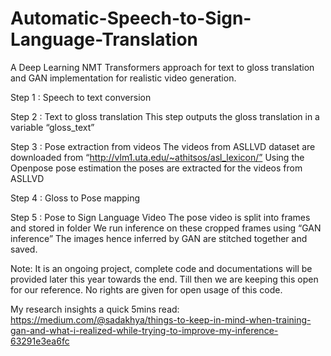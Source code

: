 # Automatic-Speech-to-Sign-Language-Translation
A Deep Learning NMT Transformers approach for text to gloss translation and GAN implementation for realistic video generation.

Step 1 : Speech to text conversion

Step 2 : Text to gloss translation
This step outputs the gloss translation in a variable “gloss_text”

Step 3 : Pose extraction from videos
The videos from ASLLVD dataset are downloaded from “http://vlm1.uta.edu/~athitsos/asl_lexicon/”
Using the Openpose pose estimation the poses are extracted for the videos from ASLLVD

Step 4 : Gloss to Pose mapping

Step 5 : Pose to Sign Language Video
The pose video is split into frames and stored in folder 
We run inference on these cropped frames using “GAN inference” 
The images hence inferred by GAN are stitched together and saved.

Note: 
It is an ongoing project, complete code and documentations will be provided later this year towards the end. Till then we are keeping this open for our reference. No rights are given for open usage of this code.

My research insights a quick 5mins read:
https://medium.com/@sadakhya/things-to-keep-in-mind-when-training-gan-and-what-i-realized-while-trying-to-improve-my-inference-63291e3ea6fc
